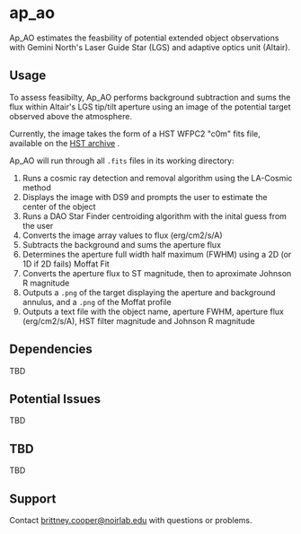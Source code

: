 # ap_ao

Ap_AO estimates the feasbility of potential extended object observations with Gemini North's Laser Guide Star (LGS) and adaptive optics unit (Altair). 


## Usage

To assess feasibilty, Ap_AO performs background subtraction and sums the flux within Altair's 
LGS tip/tilt aperture using an image of the potential target observed above the atmosphere.

Currently, the image takes the form of a HST WFPC2 "c0m" fits file, available on the [HST archive](https://mast.stsci.edu/search) .

Ap_AO will run through all ``.fits`` files in its working directory:

1. Runs a cosmic ray detection and removal algorithm using the LA-Cosmic method
1. Displays the image with DS9 and prompts the user to estimate the center of the object
1. Runs a DAO Star Finder centroiding algorithm with the inital guess from the user
1. Converts the image array values to flux (erg/cm2/s/A)
1. Subtracts the background and sums the aperture flux
1. Determines the aperture full width half maximum (FWHM) using a 2D (or 1D if 2D fails) Moffat Fit
1. Converts the aperture flux to ST magnitude, then to aproximate Johnson R magnitude
1. Outputs a ``.png`` of the target displaying the aperture and background annulus, and a ``.png`` of the Moffat profile
1. Outputs a text file with the object name, aperture FWHM, aperture flux (erg/cm2/s/A), HST filter magnitude and Johnson R magnitude


## Dependencies

TBD

## Potential Issues

TBD

## TBD

TBD

## Support

Contact brittney.cooper@noirlab.edu with questions or problems.


